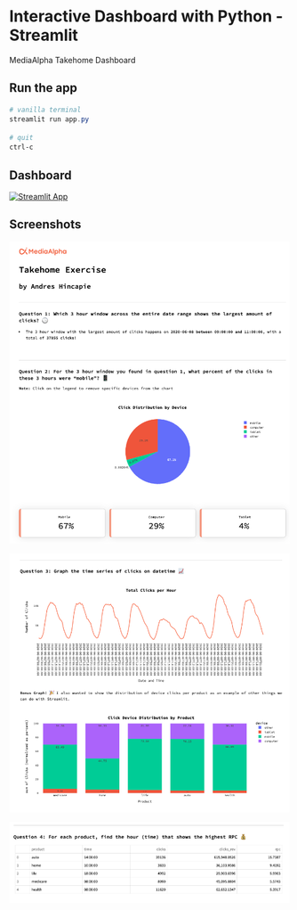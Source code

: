 # Interactive Dashboard with Python - Streamlit

MediaAlpha Takehome Dashboard

## Run the app

```Powershell
# vanilla terminal
streamlit run app.py

# quit
ctrl-c
```

## Dashboard
[![Streamlit App](https://static.streamlit.io/badges/streamlit_badge_black_white.svg)](https://andreshincapie-mediaalpha-streamlit-dash-app-7sds0a.streamlit.app/)

## Screenshots

![Questions 1 and 2](images/shot1.png)

![Question 3](images/shot2.png)

![Question 4](images/shot3.png)
